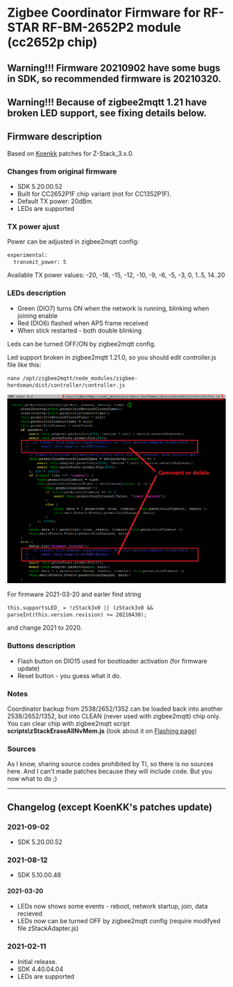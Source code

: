 # Zigbee Coordinator Firmware for RF-STAR RF-BM-2652P2 module (cc2652p chip)

## Warning!!! Firmware 20210902 have some bugs in SDK, so recommended firmware is 20210320.

## Warning!!! Because of zigbee2mqtt 1.21 have broken LED support, see fixing details below.

## Firmware description

Based on [Koenkk](https://github.com/Koenkk/Z-Stack-firmware/blob/master/coordinator/Z-Stack_3.x.0/firmware.patch) patches for Z-Stack_3.x.0.

### Changes from original firmware
- SDK 5.20.00.52
- Built for CC2652P1F chip variant (not for CC1352P1F).
- Default TX power: 20dBm. 
- LEDs are supported

### TX power ajust

Power can be adjusted in zigbee2mqtt config:

    experimental:
      transmit_power: 5

Available TX power values: -20, -18, -15, -12, -10, -9, -6, -5, -3, 0, 1..5, 14..20

### LEDs description
- Green (DIO7) turns ON when the network is running, blinking when joining enable
- Red (DIO6) flashed when APS frame received
- When stick restarted - both double blinking

Leds can be turned OFF/ON by zigbee2mqtt config.

Led support broken in zigbee2mqtt 1.21.0, so you should edit controller.js file like this:

    nano /opt/zigbee2mqtt/node_modules/zigbee-herdsman/dist/controller/controller.js
    
![](https://github.com/egony/cc2652p_E72-2G4M20S1E/blob/master/images/z2m_fix.png)

For firmware 2021-03-20 and earler find string

    this.supportsLED_ = !zStack3x0 || (zStack3x0 && parseInt(this.version.revision) >= 20210430);
    
and change 2021 to 2020.

### Buttons description
- Flash button on DIO15 used for bootloader activation (for firmware update)
- Reset button - you guess what it do.

### Notes

Coordinator backup from 2538/2652/1352 can be loaded back into another 2538/2652/1352, but into CLEAN (never used with zigbee2mqtt) chip only.
You can clear chip with zigbee2mqtt script **scripts\zStackEraseAllNvMem.js** (look about it on [Flashing page](https://github.com/egony/cc2652p_E72-2G4M20S1E/wiki/Flashing))

### Sources

As I know, sharing source codes prohibited by TI, so there is no sources here. And I can't made patches because they will include code. But you now what to do ;)

---

## Changelog (except KoenKK's patches update)

### 2021-09-02

- SDK 5.20.00.52

### 2021-08-12

- SDK 5.10.00.48

#### 2021-03-20

- LEDs now shows some events - reboot, network startup, join, data recieved
- LEDs now can be turned OFF by zigbee2mqtt config (require modifyed file zStackAdapter.js)

### 2021-02-11

- Initial release.
- SDK 4.40.04.04
- LEDs are supported
